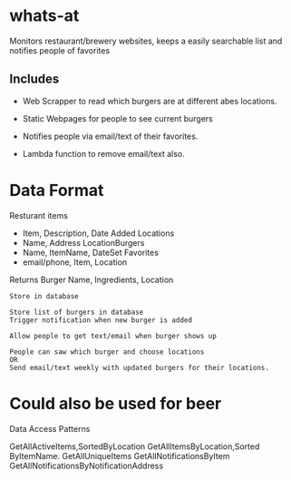 # whats-at
Monitors  restaurant/brewery websites, keeps a easily searchable list and notifies people of favorites

## Includes 
- Web Scrapper to read which burgers are at different abes locations.

- Static Webpages for people to see current burgers

- Notifies people via email/text of their favorites.

- Lambda function to remove email/text also.

# Data Format

Resturant items
- Item, Description, Date Added
Locations
- Name, Address 
LocationBurgers
- Name, ItemName, DateSet
Favorites
- email/phone, Item, Location

Returns 
	Burger Name, Ingredients, Location

	Store in database

	Store list of burgers in database
	Trigger notification when new burger is added

	Allow people to get text/email when burger shows up

	People can saw which burger and choose locations
	OR
	Send email/text weekly with updated burgers for their locations.

# Could also be used for beer


Data Access Patterns

GetAllActiveItems,SortedByLocation
GetAllItemsByLocation,Sorted ByItemName.
GetAllUniqueItems
GetAllNotificationsByItem
GetAllNotificationsByNotificationAddress

